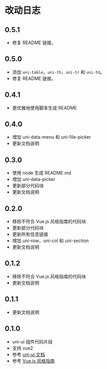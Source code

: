 # 改动日志

## 0.5.1

- 修复 README 链接。

## 0.5.0

- 添加 `uni-table`，`uni-th`，`uni-tr` 和 `uni-td`。
- 修复 README 链接。

## 0.4.1

- 更优雅地使用脚本生成 README

## 0.4.0

- 增加 uni-data-menu 和 uni-file-picker
- 更新文档说明

## 0.3.0

- 使用 node 生成 README.md
- 增加 uni-data-picker
- 更新部分代码块
- 更新文档说明

## 0.2.0

- 移除不符合 Vue.js 风格指南的代码块
- 更新部分代码块
- 更新所有信息链接
- 增加 uni-row，uni-col 和 uni-section
- 更新文档说明

## 0.1.2

- 移除不符合 Vue.js 风格指南的代码块
- 更新文档说明

## 0.1.1

- 更新文档说明

## 0.1.0

- uni-ui 组件代码片段
- 支持 vue2
- 参考 [uni-ui 文档](https://github.com/dcloudio/uni-ui#readme)
- 参考 [Vue.js 风格指南](https://cn.vuejs.org/v2/style-guide/index.html)
